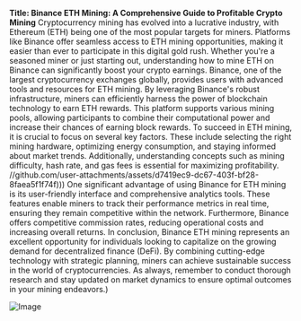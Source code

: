 **Title: Binance ETH Mining: A Comprehensive Guide to Profitable Crypto Mining**
Cryptocurrency mining has evolved into a lucrative industry, with Ethereum (ETH) being one of the most popular targets for miners. Platforms like Binance offer seamless access to ETH mining opportunities, making it easier than ever to participate in this digital gold rush. Whether you're a seasoned miner or just starting out, understanding how to mine ETH on Binance can significantly boost your crypto earnings.
Binance, one of the largest cryptocurrency exchanges globally, provides users with advanced tools and resources for ETH mining. By leveraging Binance's robust infrastructure, miners can efficiently harness the power of blockchain technology to earn ETH rewards. This platform supports various mining pools, allowing participants to combine their computational power and increase their chances of earning block rewards.
To succeed in ETH mining, it is crucial to focus on several key factors. These include selecting the right mining hardware, optimizing energy consumption, and staying informed about market trends. Additionally, understanding concepts such as mining difficulty, hash rate, and gas fees is essential for maximizing profitability.
 //github.com/user-attachments/assets/d7419ec9-dc67-403f-bf28-8faea5f1f74f)))
One significant advantage of using Binance for ETH mining is its user-friendly interface and comprehensive analytics tools. These features enable miners to track their performance metrics in real time, ensuring they remain competitive within the network. Furthermore, Binance offers competitive commission rates, reducing operational costs and increasing overall returns.
In conclusion, Binance ETH mining represents an excellent opportunity for individuals looking to capitalize on the growing demand for decentralized finance (DeFi). By combining cutting-edge technology with strategic planning, miners can achieve sustainable success in the world of cryptocurrencies. As always, remember to conduct thorough research and stay updated on market dynamics to ensure optimal outcomes in your mining endeavors.)


![Image](https://github.com/user-attachments/assets/d7419ec9-dc67-403f-bf28-8faea5f1f74f)
